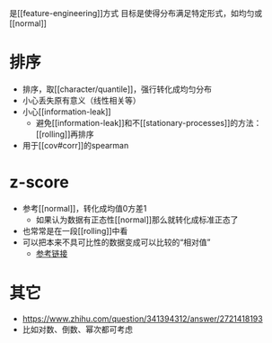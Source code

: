 是[[feature-engineering]]方式
目标是使得分布满足特定形式，如均匀或[[normal]]
# 排序
- 排序，取[[character/quantile]]，强行转化成均匀分布
- 小心丢失原有意义（线性相关等）
- 小心[[information-leak]]
  - 避免[[information-leak]]和不[[stationary-processes]]的方法：[[rolling]]再排序
- 用于[[cov#corr]]的spearman
# z-score
- 参考[[normal]]，转化成均值0方差1
  - 如果认为数据有正态性[[normal]]那么就转化成标准正态了
- 也常常是在一段[[rolling]]中看
- 可以把本来不具可比性的数据变成可以比较的“相对值”
  - [参考链接](https://zh.wikipedia.org/wiki/Z-score)
# 其它
- https://www.zhihu.com/question/341394312/answer/2721418193
- 比如对数、倒数、幂次都可考虑